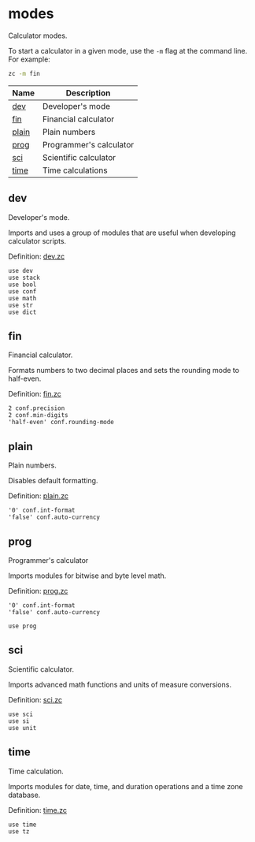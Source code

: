 # modes

Calculator modes.

To start a calculator in a given mode, use the `-m` flag at the command line.
For example:

```bash
zc -m fin
```

| Name            | Description
|-----------------|------------------
| [dev](#dev)     | Developer's mode
| [fin](#fin)     | Financial calculator
| [plain](#plain) | Plain numbers
| [prog](#prog)   | Programmer's calculator
| [sci](#sci)     | Scientific calculator
| [time](#time)   | Time calculations

## dev

Developer's mode.

Imports and uses a group of modules that are useful when developing
calculator scripts.

Definition: [dev.zc](../internal/modes/dev.zc)

```
use dev
use stack
use bool
use conf
use math
use str
use dict
```

## fin

Financial calculator.

Formats numbers to two decimal places and sets the rounding mode to half-even.

Definition: [fin.zc](../internal/modes/fin.zc)

```
2 conf.precision
2 conf.min-digits
'half-even' conf.rounding-mode
```

## plain

Plain numbers.

Disables default formatting.

Definition: [plain.zc](../internal/modes/plain.zc)

```
'0' conf.int-format
'false' conf.auto-currency
```

## prog

Programmer's calculator

Imports modules for bitwise and byte level math.

Definition: [prog.zc](../internal/modes/prog.zc)

```
'0' conf.int-format
'false' conf.auto-currency

use prog
```

## sci

Scientific calculator.

Imports advanced math functions and units of measure conversions.

Definition: [sci.zc](../internal/modes/sci.zc)

```
use sci
use si
use unit
```

## time

Time calculation.

Imports modules for date, time, and duration operations and a time zone
database.

Definition: [time.zc](../internal/modes/time.zc)

```
use time
use tz
```
